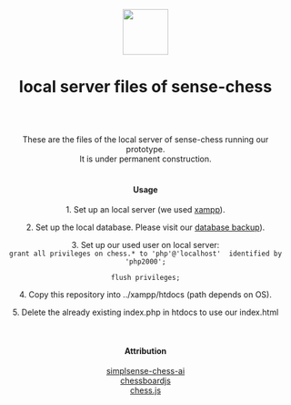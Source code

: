 <p align="center">
  <img src="https://raw.githubusercontent.com/sense-chess/artwork/master/sense-chess.png" width=80><br>
</p>
<h1 align="center">local server files of sense-chess</h1>
<br>
<br>
<p align="center">
  These are the files of the local server of sense-chess running our prototype.
  <br>
  It is under permanent construction.
  <br>
<br>
</p>
<h4 align="center">Usage</h4>
<p  align="center">1. Set up an local server (we used <a href="https://www.apachefriends.org/de/index.html">xampp</a>).</p>  
<p  align="center">2. Set up the local database. Please visit our <a href="https://github.com/sense-chess/database">database backup</a>).</p>  
<p  align="center">3. Set up our used user on local server: <br>
<code  align="center">grant all privileges on chess.* to 'php'@'localhost'  identified by 'php2000';<br>
flush privileges;</code></p>
<p  align="center">4. Copy this repository into ../xampp/htdocs  (path depends on OS).</p>
<p  align="center">5. Delete the already existing index.php in htdocs to use our index.html</p>  
<br>
<h4 align="center">Attribution</h4>
<p align="center">
  <a href="https://github.com/lhartikk/simplsense-chess-ai">simplsense-chess-ai</a>
  <br>
  <a href="https://github.com/oakmac/chessboardjs">chessboardjs</a>
  <br>
  <a href="https://github.com/jhlywa/chess.js">chess.js</a>
  <br>
</p>